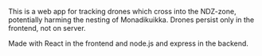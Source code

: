 This is a web app for tracking drones which cross into the NDZ-zone, potentially harming the nesting of Monadikuikka. Drones persist only in the frontend, not on server.

Made with React in the frontend and node.js and express in the backend.
